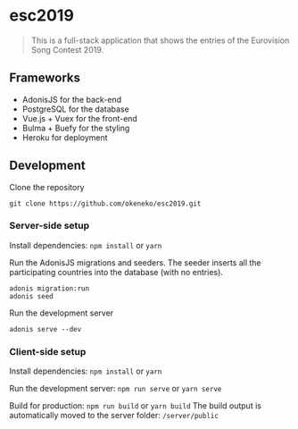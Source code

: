 # esc2019

> This is a full-stack application that shows the entries of the Eurovision Song Contest 2019.

## Frameworks

- AdonisJS for the back-end
- PostgreSQL for the database
- Vue.js + Vuex for the front-end
- Bulma + Buefy for the styling
- Heroku for deployment

## Development

Clone the repository

```
git clone https://github.com/okeneko/esc2019.git
```

### Server-side setup

Install dependencies:
`npm install`
or
`yarn`

Run the AdonisJS migrations and seeders. The seeder inserts all the participating countries into the database (with no entries).

```
adonis migration:run
adonis seed
```

Run the development server

```
adonis serve --dev
```

### Client-side setup

Install dependencies:
`npm install`
or
`yarn`

Run the development server:
`npm run serve` or `yarn serve`

Build for production:
`npm run build` or `yarn build`
The build output is automatically moved to the server folder: `/server/public`
